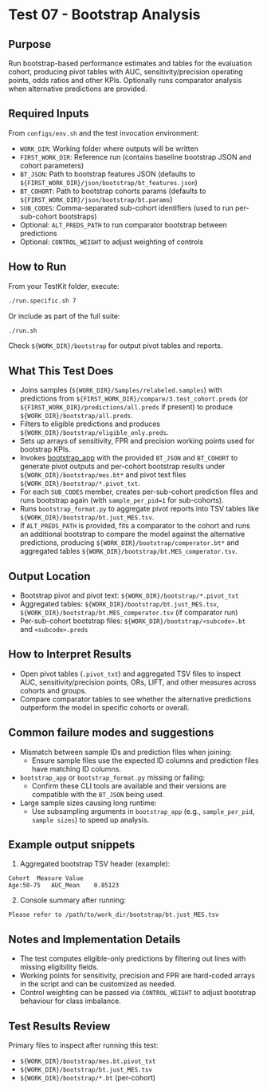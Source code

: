 # Test 07 - Bootstrap Analysis

## Purpose

Run bootstrap-based performance estimates and tables for the evaluation cohort, producing pivot tables with AUC, sensitivity/precision operating points, odds ratios and other KPIs. Optionally runs comparator analysis when alternative predictions are provided.

## Required Inputs

From `configs/env.sh` and the test invocation environment:

- `WORK_DIR`: Working folder where outputs will be written
- `FIRST_WORK_DIR`: Reference run (contains baseline bootstrap JSON and cohort parameters)
- `BT_JSON`: Path to bootstrap features JSON (defaults to `${FIRST_WORK_DIR}/json/bootstrap/bt_features.json`)
- `BT_COHORT`: Path to bootstrap cohorts params (defaults to `${FIRST_WORK_DIR}/json/bootstrap/bt.params`)
- `SUB_CODES`: Comma-separated sub-cohort identifiers (used to run per-sub-cohort bootstraps)
- Optional: `ALT_PREDS_PATH` to run comparator bootstrap between predictions
- Optional: `CONTROL_WEIGHT` to adjust weighting of controls

## How to Run

From your TestKit folder, execute:

```bash
./run.specific.sh 7
```

Or include as part of the full suite:

```bash
./run.sh
```

Check `${WORK_DIR}/bootstrap` for output pivot tables and reports.

## What This Test Does

- Joins samples (`${WORK_DIR}/Samples/relabeled.samples`) with predictions from `${FIRST_WORK_DIR}/compare/3.test_cohort.preds` (or `${FIRST_WORK_DIR}/predictions/all.preds` if present) to produce `${WORK_DIR}/bootstrap/all.preds`.
- Filters to eligible predictions and produces `${WORK_DIR}/bootstrap/eligible_only.preds`.
- Sets up arrays of sensitivity, FPR and precision working points used for bootstrap KPIs.
- Invokes [bootstrap_app](../../../bootstrap_app) with the provided `BT_JSON` and `BT_COHORT` to generate pivot outputs and per-cohort bootstrap results under `${WORK_DIR}/bootstrap/mes.bt*` and pivot text files `${WORK_DIR}/bootstrap/*.pivot_txt`.
- For each `SUB_CODES` member, creates per-sub-cohort prediction files and runs bootstrap again (with `sample_per_pid=1` for sub-cohorts).
- Runs `bootstrap_format.py` to aggregate pivot reports into TSV tables like `${WORK_DIR}/bootstrap/bt.just_MES.tsv`.
- If `ALT_PREDS_PATH` is provided, fits a comparator to the cohort and runs an additional bootstrap to compare the model against the alternative predictions, producing `${WORK_DIR}/bootstrap/comperator.bt*` and aggregated tables `${WORK_DIR}/bootstrap/bt.MES_comperator.tsv`.

## Output Location

- Bootstrap pivot and pivot text: `${WORK_DIR}/bootstrap/*.pivot_txt`
- Aggregated tables: `${WORK_DIR}/bootstrap/bt.just_MES.tsv`, `${WORK_DIR}/bootstrap/bt.MES_comperator.tsv` (if comparator run)
- Per-sub-cohort bootstrap files: `${WORK_DIR}/bootstrap/<subcode>.bt` and `<subcode>.preds`

## How to Interpret Results

- Open pivot tables (`.pivot_txt`) and aggregated TSV files to inspect AUC, sensitivity/precision points, ORs, LIFT, and other measures across cohorts and groups.
- Compare comparator tables to see whether the alternative predictions outperform the model in specific cohorts or overall.

## Common failure modes and suggestions

- Mismatch between sample IDs and prediction files when joining:
    * Ensure sample files use the expected ID columns and prediction files have matching ID columns.
- `bootstrap_app` or `bootstrap_format.py` missing or failing:
    * Confirm these CLI tools are available and their versions are compatible with the `BT_JSON` being used.
- Large sample sizes causing long runtime:
    * Use subsampling arguments in `bootstrap_app` (e.g., `sample_per_pid`, `sample sizes`) to speed up analysis.

## Example output snippets

1) Aggregated bootstrap TSV header (example):

```text
Cohort	Measure	Value
Age:50-75	AUC_Mean	0.85123
```

2) Console summary after running: 

```text
Please refer to /path/to/work_dir/bootstrap/bt.just_MES.tsv
```

## Notes and Implementation Details

- The test computes eligible-only predictions by filtering out lines with missing eligibility fields.
- Working points for sensitivity, precision and FPR are hard-coded arrays in the script and can be customized as needed.
- Control weighting can be passed via `CONTROL_WEIGHT` to adjust bootstrap behaviour for class imbalance.

## Test Results Review

Primary files to inspect after running this test:

- `${WORK_DIR}/bootstrap/mes.bt.pivot_txt`
- `${WORK_DIR}/bootstrap/bt.just_MES.tsv`
- `${WORK_DIR}/bootstrap/*.bt` (per-cohort)
